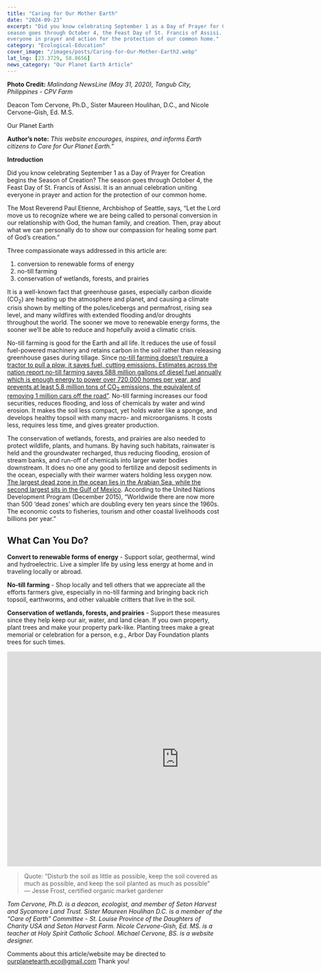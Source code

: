 ```yaml
---
title: "Caring for Our Mother Earth"
date: "2024-09-23"
excerpt: "Did you know celebrating September 1 as a Day of Prayer for Creation begins the Season of Creation? The
season goes through October 4, the Feast Day of St. Francis of Assisi. It is an annual celebration uniting
everyone in prayer and action for the protection of our common home."
category: "Ecological-Education"
cover_image: "/images/posts/Caring-for-Our-Mother-Earth2.webp"
lat_lng: [23.3729, 58.8656] 
news_category: "Our Planet Earth Article"
---
```


**Photo Credit:** _Malindang NewsLine (May 31, 2020), Tangub City, Philippines - CPV Farm_

Deacon Tom Cervone, Ph.D., Sister Maureen Houlihan, D.C., and Nicole Cervone-Gish, Ed. M.S.

Our Planet Earth

**Author’s note:** _This website encourages, inspires, and informs Earth citizens to Care for Our Planet Earth.”_

**Introduction**

Did you know celebrating September 1 as a Day of Prayer for Creation begins the Season of Creation? The
season goes through October 4, the Feast Day of St. Francis of Assisi. It is an annual celebration uniting
everyone in prayer and action for the protection of our common home.

The Most Reverend Paul Etienne, Archbishop of Seattle, says, “Let the Lord move us to recognize where we
are being called to personal conversion in our relationship with God, the human family, and creation. Then,
pray about what we can personally do to show our compassion for healing some part of God’s creation.”

Three compassionate ways addressed in this article are:

1. conversion to renewable forms of energy
2. no-till farming
3. conservation of wetlands, forests, and prairies

It is a well-known fact that greenhouse gases, especially carbon dioxide (CO<sub>2</sub>) are heating up the atmosphere
and planet, and causing a climate crisis shown by melting of the poles/icebergs and permafrost, rising sea level,
and many wildfires with extended flooding and/or droughts throughout the world. The sooner we move to
renewable energy forms, the sooner we’ll be able to reduce and hopefully avoid a climatic crisis.

No-till farming is good for the Earth and all life. It reduces the use of fossil fuel-powered machinery and retains
carbon in the soil rather than releasing greenhouse gases during tillage. Since [no-till farming doesn’t require a
tractor to pull a plow, it saves fuel, cutting emissions. Estimates across the nation report no-till farming
saves 588 million gallons of diesel fuel annually which is enough energy to power over 720,000 homes per
year, and prevents at least 5.8 million tons of CO<sub>2</sub> emissions, the equivalent of removing 1 million cars off the road”](https://www.eesi.org/articles/view/no-till-farming-improves-soil-health-and-mitigates-climate-change). No-till farming increases our food securities, reduces flooding, and loss of chemicals by water and wind erosion. It makes the soil less compact, yet holds water like a sponge, and develops healthy topsoil with many
macro- and microorganisms. It costs less, requires less time, and gives greater production.

The conservation of wetlands, forests, and prairies are also needed to protect wildlife, plants, and humans. By
having such habitats, rainwater is held and the groundwater recharged, thus reducing flooding, erosion of stream
banks, and run-off of chemicals into larger water bodies downstream. It does no one any good to fertilize and
deposit sediments in the ocean, especially with their warmer waters holding less oxygen now. [The largest dead
zone in the ocean lies in the Arabian Sea, while the second largest sits in the Gulf of Mexico](https://www.nationalgeographic.com/environment/article/dead-zones). According to the United Nations Development Program (December 2015), “Worldwide there are now more than 500 ‘dead
zones’ which are doubling every ten years since the 1960s. The economic costs to fisheries, tourism and other
coastal livelihoods cost billions per year.”

## **What Can You Do?**

**Convert to renewable forms of energy** - Support solar, geothermal, wind and hydroelectric. Live a simpler life
by using less energy at home and in traveling locally or abroad.

**No-till farming** - Shop locally and tell others that we appreciate all the efforts farmers give, especially in no-till
farming and bringing back rich topsoil, earthworms, and other valuable critters that live in the soil.

**Conservation of wetlands, forests, and prairies** - Support these measures since they help keep our air, water,
and land clean. If you own property, plant trees and make your property park-like. Planting trees make a great
memorial or celebration for a person, e.g., Arbor Day Foundation plants trees for such times.

<iframe width="800" height="500" src="https://www.youtube.com/embed/KfCGUf3iK1U?si=vOsouJayKqGwKMbS" title="YouTube video player" frameborder="0" allow="accelerometer; autoplay; clipboard-write; encrypted-media; gyroscope; picture-in-picture; web-share" referrerpolicy="strict-origin-when-cross-origin" allowfullscreen></iframe>

> Quote:
> “Disturb the soil as little as possible, keep the soil covered as much as possible, and keep the soil planted as much as possible”
> — Jesse Frost, certified organic market gardener

_Tom Cervone, Ph.D. is a deacon, ecologist, and member of Seton Harvest and Sycamore Land Trust. Sister Maureen Houlihan D.C. is a member of the “Care of Earth” Committee - St. Louise Province of the Daughters of Charity USA and Seton Harvest Farm. Nicole Cervone-Gish, Ed. MS. is a teacher at Holy Spirit Catholic School. Michael Cervone, BS. is a website designer._

Comments about this article/website may be directed to ourplanetearth.eco@gmail.com Thank you!
